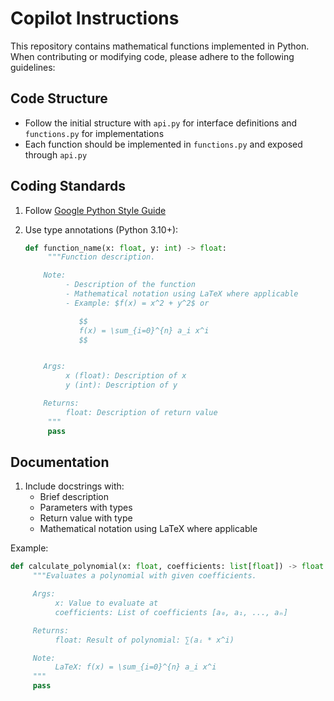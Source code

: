 # Copilot Instructions

This repository contains mathematical functions implemented in Python. When
contributing or modifying code, please adhere to the following guidelines:

## Code Structure

- Follow the initial structure with `api.py` for interface definitions and
  `functions.py` for implementations
- Each function should be implemented in `functions.py` and exposed through
  `api.py`

## Coding Standards

1. Follow
   [Google Python Style Guide](https://google.github.io/styleguide/pyguide.html)
2. Use type annotations (Python 3.10+):

   ```python
   def function_name(x: float, y: int) -> float:
        """Function description.

       Note:
            - Description of the function
            - Mathematical notation using LaTeX where applicable
            - Example: $f(x) = x^2 + y^2$ or

               $$
               f(x) = \sum_{i=0}^{n} a_i x^i
               $$


       Args:
            x (float): Description of x
            y (int): Description of y

       Returns:
            float: Description of return value
        """
        pass
   ```

## Documentation

1. Include docstrings with:
   - Brief description
   - Parameters with types
   - Return value with type
   - Mathematical notation using LaTeX where applicable

Example:

```python
def calculate_polynomial(x: float, coefficients: list[float]) -> float:
     """Evaluates a polynomial with given coefficients.

     Args:
          x: Value to evaluate at
          coefficients: List of coefficients [a₀, a₁, ..., aₙ]

     Returns:
          float: Result of polynomial: ∑(aᵢ * x^i)

     Note:
          LaTeX: f(x) = \sum_{i=0}^{n} a_i x^i
     """
     pass
```

